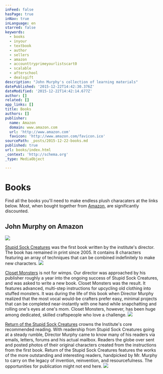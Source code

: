 ```yaml
---
inFeed: false
hasPage: true
inNav: true
inLanguage: en
starred: false
keywords:
  - books
  - inyour
  - textbook
  - author
  - sellers
  - amazon
  - accounttryprimeyourlistscart0
  - scalable
  - afterschool
  - dealsgift
description: "John Murphy's collection of learning materials"
datePublished: '2015-12-22T14:42:30.376Z'
dateModified: '2015-12-22T14:42:14.677Z'
author: []
related: []
app_links: []
title: Books
authors: []
publisher:
  name: Amazon
  domain: www.amazon.com
  url: 'http://www.amazon.com'
  favicon: 'http://www.amazon.com/favicon.ico'
sourcePath: _posts/2015-12-22-books.md
published: true
url: books/index.html
_context: 'http://schema.org'
_type: MediaObject

---
```

# Books

Find all the books you'll need to make endless plush characaters at the links below. Most, when bought together from [Amazon][0], are significantly discounted. 

<article style=""><h1>John Murphy on Amazon</h1><img src="https://s3-us-west-2.amazonaws.com/the-grid-img/p/9069a3e0461b55caa511a84261149f7961eda673.jpg" /></article>

[Stupid Sock Creatures][1] was the first book written by the institute's director. The book has remained in print since 2005\. It contains 8 characters featuring an array of techniques that can be combined indefinitely to make new characters. ![](https://the-grid-user-content.s3-us-west-2.amazonaws.com/d0382192-3bf5-4116-8d7c-5c527a1f37ae.jpg)

[Closet Monsters][2] is not for wimps. Our director was approached by his publisher roughly a year into the ongoing success of Stupid Sock Creatures, and was asked to write a new book. Closet Monsters was the result. It features advanced, multi-step instructions for upcycling old clothing into stuffed monsters. It was during the life of this book when Director Murphy realized that the most vocal would-be crafters prefer easy, minimal projects that can be completed near-instantly with one hand while snapchatting and rolling one's eyes at one's mom. Closet Monsters, however, has been huge among dedicated, skilled craftspeople who love a challenge. ![](https://the-grid-user-content.s3-us-west-2.amazonaws.com/079145b0-9a08-4c75-93d2-09cced312f62.jpg)

[Return of the Stupid Sock Creatures][3] crowns the Institute's core recommended reading. With readership from Stupid Sock Creatures going at a steady rumble, Director Murphy came to know many of his readers via emails, letters, forums and his actual mailbox. Readers the globe over sent and posted photos of their original characters created from the instructions from the first book. Return of the Stupid Sock Creatures features the works of the more outstanding and interesting readers, handpicked by Mr. Murphy to carry on the legacy of invention, reinvention, and resourcefulness. The opportunities for publication might not end here. ![](https://the-grid-user-content.s3-us-west-2.amazonaws.com/7819ca24-d058-4b34-b930-f2c8d79267e0.jpg)

[0]: http://www.amazon.com/John-Murphy/e/B001K8GFA0/ref=sr_ntt_srch_lnk_1?qid=1450789388&sr=8-1
[1]: http://www.amazon.com/Stupid-Sock-Creatures-Lovable-Cast-off/dp/1579906109/ref=asap_bc?ie=UTF8
[2]: http://www.amazon.com/Closet-Monsters-Stitch-Creatures-Clothing/dp/1600596045/ref=pd_bxgy_14_img_3?ie=UTF8&refRID=1M21DHPYN6GVRH8E7D9W
[3]: http://www.amazon.com/Return-Stupid-Sock-Creatures-Evolutions/dp/1454702842/ref=pd_bxgy_14_img_3?ie=UTF8&refRID=1X8QEZ7V1XGBD9P3B9ZM